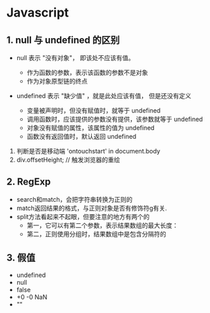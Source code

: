 # Javascript

## 1. null 与 undefined 的区别

* null 表示 "没有对象"， 即该处不应该有值。
  * 作为函数的参数，表示该函数的参数不是对象
  * 作为对象原型链的终点

* undefined 表示 "缺少值" ，就是此处应该有值， 但是还没有定义
  * 变量被声明时，但没有赋值时，就等于 undefined
  * 调用函数时，应该提供的参数没有提供，该参数就等于 undefined
  * 对象没有赋值的属性，该属性的值为 undefined
  * 函数没有返回值时，默认返回 undefined

1. 判断是否是移动端 'ontouchstart' in document.body
2. div.offsetHeight; // 触发浏览器的重绘

## 2. RegExp

* search和match，会把字符串转换为正则的
* match返回结果的格式，与正则对象是否有修饰符g有关.
* split方法看起来不起眼，但要注意的地方有两个的
  * 第一，它可以有第二个参数，表示结果数组的最大长度：
  * 第二，正则使用分组时，结果数组中是包含分隔符的

## 3. 假值

* undefined
* null
* false
* +0 -0 NaN
* ""
